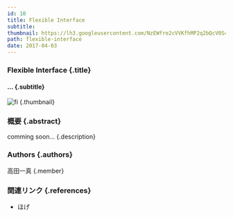 ```yaml
---
id: 10
title: Flexible Interface
subtitle:
thumbnail: https://lh3.googleusercontent.com/NzEWfre2cVVKfhMP2q2bQcV0S4PB3il3oZtHLsZadJDxjk-6zFVpBBLttxQy7ZiBNyt4lvlFsqLPFkEBsNGTWH-wWNBxjZVWlnI-rYuc7kluQOyVm-a4kDa3KTPYc5i40qXANAJnvMMWEqEVhPWCSKfvFONZ1s1h72gEYNm_hbqoOiXcqC3mgAqOUn78QJtZ12N4QE9aV_y2rHDVK_-We9eDDpgqetfy7jbAyP-O0r2dWTWWjiteklCRIgOJC3VtByTZMnFnPRQCvxFHZyIvJjy2hhvoITjIzKOvsvNbawJUZs-pouFcry45t0qDearfZyhqaEQQesCoApj8iiI9OQADtqahLjyUbLS2MaR9QU2X18F8Oo2yR_v1s9jS0k87iR1qqMuCwA-qGcusFueUmIOZJAl2VcLgLVJA5ID2Oyd4yYxUFKsaoTie4lCCFecPZ_NBd92UMV7eV-kdU1EWCE1PbiHmVhTBn_9SsFja1JasHGARxkJQcCEbz98_Z_nzbap6swm0ZwL_XRXYo6oJhY_nhofvu1xYsSpulRTpNnT99eljTDxsLF3G_RqiyJZifHYdcTS5LvQ3MCs0_uyE9PL5eJnDrHfYix3r5VFf=w478-h358-rw
path: flexible-interface
date: 2017-04-03
---
```


### Flexible Interface {.title}

#### ... {.subtitle}

![fi](https://lh3.googleusercontent.com/FTDsGnINIrMdWVF1MIvqNV3fezYj4gbuR3-eR-ZmKGXbOkzcJWGRIEo3foRiczivbi2EZDPr7u80LbGMEfMDrUWyXNUIQiMBlyRggjswNwQFnWq5H1ozeLQEk9vMxeU9tq7HLDAXMzAmTsH9bhyHs8syw5fy7G1--KoiOxsrT2dQ65Y1I1bsBKJQbk_IQHJYLEZyimUbCPMH7xBdKGZic8wnhxrTYXF9uoLm8zLHxZvpw4EoBYjXhj_IitlOXZaIdnjulIViX-NVVpY-oCHe8_kd8dJAMsTQO0Vvhfqwu89bvKgiAjrbL2FTd_7AvgDkyKi1QCKeN4nSf4svZzT8cGy63P3wvLdY1tZiHsAauklpaM71VlzbBbKQ5xQYirn-NJ1qPOPR5OIvJcwTHfvLUz2Xh6pcgYG4FQZBkT9rFO5K3zceIy-0cfIqucrhknixoPGJ0a8gX2rXtV-Fh-rrg1GN5CRjsbGhaqatmRuBOVCf6SFZuxmNLpZUZ2I8AleqxRDpL-HZ3y0-LcbQYhPQgSoguRBXdKZuWuSoJINZtSIyXmzQFRlg8xj55a_uIq_MLAcVhw5zP_GFdJcAWmjqnRv7MakC8ZSgr-cN7fWw=w1920-h1080-rw "fi") {.thumbnail}

### 概要 {.abstract}

comming soon... {.description}

### Authors {.authors}

高田一真 {.member}

### 関連リンク {.references}

* ほげ
